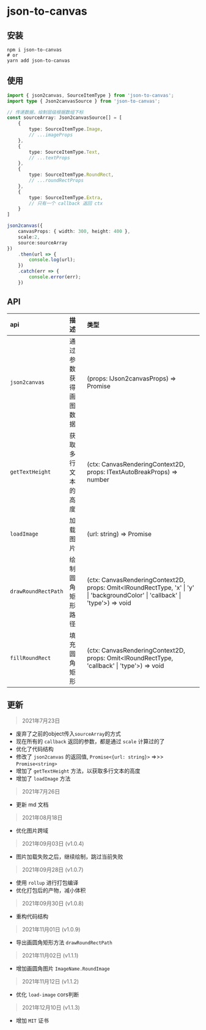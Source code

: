 # json-to-canvas

## 安装

```shell
npm i json-to-canvas
# or
yarn add json-to-canvas
```

## 使用

```typescript
import { json2canvas, SourceItemType } from 'json-to-canvas';
import type { Json2canvasSource } from 'json-to-canvas';

// 传递数据，绘制层级根据数组下标
const sourceArray: Json2canvasSource[] = [
    {
        type: SourceItemType.Image,
        // ...imageProps
    },
    {
        type: SourceItemType.Text,
        // ...textProps
    },
    {
        type: SourceItemType.RoundRect,
        // ...roundRectProps
    },
    {
        type: SourceItemType.Extra,
        // 只有一个 callback 返回 ctx
    }
]

json2canvas({
    canvasProps: { width: 300, height: 400 },
    scale:2,
    source:sourceArray
})
    .then(url => {
        console.log(url);
    })
    .catch(err => {
        console.error(err);
    })
```

## API

| api | 描述 | 类型 |
| :---- | :---- | :---- |
| `json2canvas` | 通过参数获得画图数据 | (props: IJson2canvasProps) => Promise<string> |
| `getTextHeight` | 获取多行文本的高度 | (ctx: CanvasRenderingContext2D, props: ITextAutoBreakProps) => number |
| `loadImage` | 加载图片 | (url: string) => Promise<HTMLImageElement> |
| `drawRoundRectPath` | 绘制圆角矩形路径 | (ctx: CanvasRenderingContext2D, props: Omit<IRoundRectType, 'x' &#124; 'y' &#124; 'backgroundColor' &#124; 'callback' &#124; 'type'>) => void |
| `fillRoundRect` | 填充圆角矩形 | (ctx: CanvasRenderingContext2D, props: Omit<IRoundRectType, 'callback' &#124; 'type'>) => void |

## 更新

> 2021年7月23日

- 废弃了之前的object传入`sourceArray`的方式
- 现在所有的 `callback` 返回的参数，都是通过 `scale` 计算过的了
- 优化了代码结构
- 修改了 `json2canvas` 的返回值, `Promise<{url: string}>` =>>> `Promise<string>`
- 增加了 `getTextHeight` 方法，以获取多行文本的高度
- 增加了 `loadImage` 方法


> 2021年7月26日

- 更新 md 文档

> 2021年08月18日

- 优化图片跨域

> 2021年09月03日 (v1.0.4)

- 图片加载失败之后，继续绘制，跳过当前失败

> 2021年09月28日 (v1.0.7)

- 使用 `rollup` 进行打包编译
- 优化打包后的产物，减小体积

> 2021年09月30日 (v1.0.8)

- 重构代码结构

> 2021年11月01日 (v1.0.9)

- 导出画圆角矩形方法 `drawRoundRectPath`

> 2021年11月02日 (v1.1.1)

- 增加画圆角图片 `ImageName.RoundImage`

> 2021年11月12日 (v1.1.2)

- 优化 `load-image` cors判断
  
> 2021年12月10日 (v1.1.3)

- 增加 `MIT` 证书
